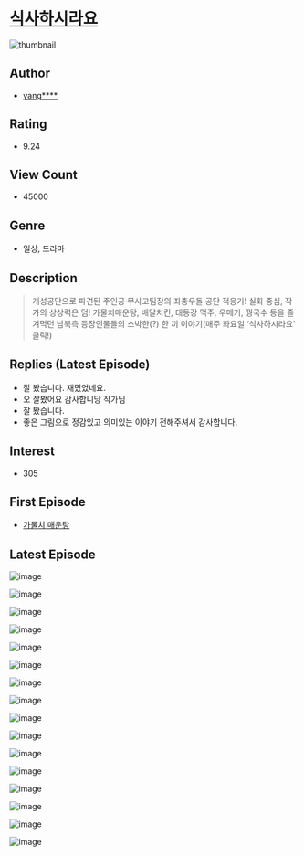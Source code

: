 # [식사하시라요](https://comic.naver.com/bestChallenge/list?titleId=774342)
![thumbnail](https://image-comic.pstatic.net/user_contents_data/challenge_comic/2021/06/10/346904/thumbnail_434x330ec3b1175_eaae_42ba_bd86_85e3802dd221_00002902.JPEG)

## Author
- [yang****](https://comic.naver.com/artistTitle?id=346904)

## Rating
- 9.24

## View Count
- 45000

## Genre
- 일상, 드라마

## Description
> 개성공단으로 파견된 주인공 무사고팀장의 좌충우돌 공단 적응기! 실화 중심, 작가의 상상력은 덤! 가물치매운탕, 배달치킨, 대동강 맥주, 우메기, 꿩국수 등을 즐겨먹던 남북측 등장인물들의 소박한(?) 한 끼 이야기(매주 화요일 ‘식사하시라요’ 클릭!)

## Replies (Latest Episode)
- 잘 봤습니다. 재밌었네요.
- 오 잘봤어요 감사합니당 작가님
- 잘 봤습니다.
- 좋은 그림으로 정감있고 의미있는 이야기 전해주셔서 감사합니다.

## Interest
- 305

## First Episode
- [가물치 매운탕](https://comic.naver.com/bestChallenge/detail?titleId=774342&no=1)

## Latest Episode
![image](https://image-comic.pstatic.net/user_contents_data/challenge_comic/2021/08/17/346904/upload_3545565679261333552.jpeg)

![image](https://image-comic.pstatic.net/user_contents_data/challenge_comic/2021/08/17/346904/upload_7378364279117340978.jpeg)

![image](https://image-comic.pstatic.net/user_contents_data/challenge_comic/2021/08/17/346904/upload_4121184227840844337.jpeg)

![image](https://image-comic.pstatic.net/user_contents_data/challenge_comic/2021/08/17/346904/upload_4120855670657595441.jpeg)

![image](https://image-comic.pstatic.net/user_contents_data/challenge_comic/2021/08/17/346904/upload_3630245868633415988.jpeg)

![image](https://image-comic.pstatic.net/user_contents_data/challenge_comic/2021/08/17/346904/upload_7161904511600583526.jpeg)

![image](https://image-comic.pstatic.net/user_contents_data/challenge_comic/2021/08/17/346904/upload_4063707446541313079.jpeg)

![image](https://image-comic.pstatic.net/user_contents_data/challenge_comic/2021/08/17/346904/upload_3833236623776232503.jpeg)

![image](https://image-comic.pstatic.net/user_contents_data/challenge_comic/2021/08/17/346904/upload_7018350070850609505.jpeg)

![image](https://image-comic.pstatic.net/user_contents_data/challenge_comic/2021/08/17/346904/upload_3689628082172868454.jpeg)

![image](https://image-comic.pstatic.net/user_contents_data/challenge_comic/2021/08/17/346904/upload_3616501982630994741.jpeg)

![image](https://image-comic.pstatic.net/user_contents_data/challenge_comic/2021/08/17/346904/upload_3703706453167715891.jpeg)

![image](https://image-comic.pstatic.net/user_contents_data/challenge_comic/2021/08/17/346904/upload_7089058756670077281.jpeg)

![image](https://image-comic.pstatic.net/user_contents_data/challenge_comic/2021/08/17/346904/upload_4062588130769319992.jpeg)

![image](https://image-comic.pstatic.net/user_contents_data/challenge_comic/2021/08/17/346904/upload_3763099859358605665.jpeg)

![image](https://image-comic.pstatic.net/user_contents_data/challenge_comic/2021/08/17/346904/upload_3761741755531223347.jpeg)
